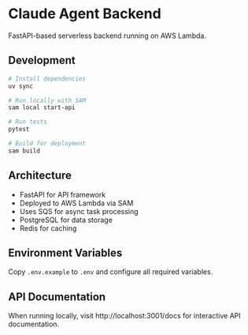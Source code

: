 # Claude Agent Backend

FastAPI-based serverless backend running on AWS Lambda.

## Development

```bash
# Install dependencies
uv sync

# Run locally with SAM
sam local start-api

# Run tests
pytest

# Build for deployment
sam build
```

## Architecture

- FastAPI for API framework
- Deployed to AWS Lambda via SAM
- Uses SQS for async task processing
- PostgreSQL for data storage
- Redis for caching

## Environment Variables

Copy `.env.example` to `.env` and configure all required variables.

## API Documentation

When running locally, visit http://localhost:3001/docs for interactive API documentation.